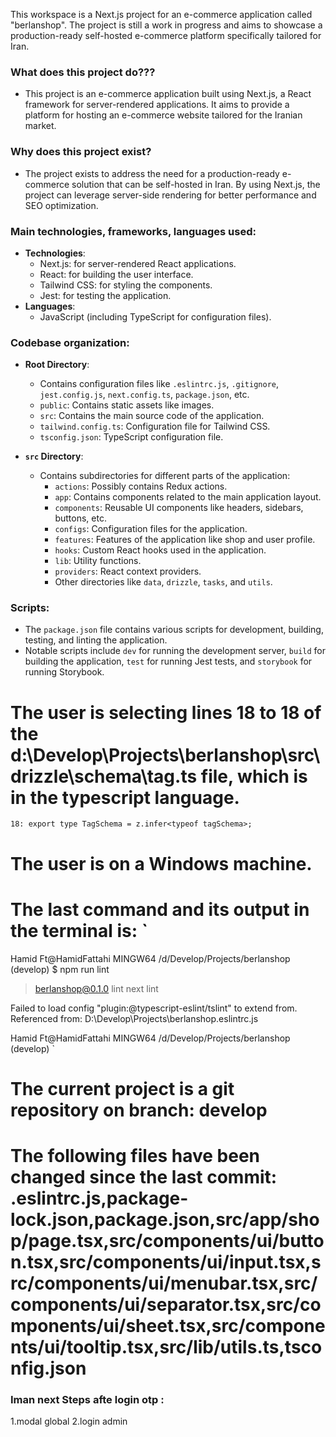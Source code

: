 This workspace is a Next.js project for an e-commerce application called "berlanshop". The project is still a work in progress and aims to showcase a production-ready self-hosted e-commerce platform specifically tailored for Iran.

### What does this project do???

-   This project is an e-commerce application built using Next.js, a React framework for server-rendered applications. It aims to provide a platform for hosting an e-commerce website tailored for the Iranian market.

### Why does this project exist?

-   The project exists to address the need for a production-ready e-commerce solution that can be self-hosted in Iran. By using Next.js, the project can leverage server-side rendering for better performance and SEO optimization.

### Main technologies, frameworks, languages used:

-   **Technologies**:
    -   Next.js: for server-rendered React applications.
    -   React: for building the user interface.
    -   Tailwind CSS: for styling the components.
    -   Jest: for testing the application.
-   **Languages**:
    -   JavaScript (including TypeScript for configuration files).

### Codebase organization:

-   **Root Directory**:

    -   Contains configuration files like `.eslintrc.js`, `.gitignore`, `jest.config.js`, `next.config.ts`, `package.json`, etc.
    -   `public`: Contains static assets like images.
    -   `src`: Contains the main source code of the application.
    -   `tailwind.config.ts`: Configuration file for Tailwind CSS.
    -   `tsconfig.json`: TypeScript configuration file.

-   **`src` Directory**:

    -   Contains subdirectories for different parts of the application:
        -   `actions`: Possibly contains Redux actions.
        -   `app`: Contains components related to the main application layout.
        -   `components`: Reusable UI components like headers, sidebars, buttons, etc.
        -   `configs`: Configuration files for the application.
        -   `features`: Features of the application like shop and user profile.
        -   `hooks`: Custom React hooks used in the application.
        -   `lib`: Utility functions.
        -   `providers`: React context providers.
        -   Other directories like `data`, `drizzle`, `tasks`, and `utils`.

### Scripts:

-   The `package.json` file contains various scripts for development, building, testing, and linting the application.
-   Notable scripts include `dev` for running the development server, `build` for building the application, `test` for running Jest tests, and `storybook` for running Storybook.

# The user is selecting lines 18 to 18 of the d:\Develop\Projects\berlanshop\src\drizzle\schema\tag.ts file, which is in the typescript language.

```
18: export type TagSchema = z.infer<typeof tagSchema>;
```

# The user is on a Windows machine.

# The last command and its output in the terminal is: `

Hamid Ft@HamidFattahi MINGW64 /d/Develop/Projects/berlanshop (develop)
$ npm run lint

> berlanshop@0.1.0 lint
> next lint

Failed to load config "plugin:@typescript-eslint/tslint" to extend from.
Referenced from: D:\Develop\Projects\berlanshop\.eslintrc.js

Hamid Ft@HamidFattahi MINGW64 /d/Develop/Projects/berlanshop (develop)
`

# The current project is a git repository on branch: develop

# The following files have been changed since the last commit: .eslintrc.js,package-lock.json,package.json,src/app/shop/page.tsx,src/components/ui/button.tsx,src/components/ui/input.tsx,src/components/ui/menubar.tsx,src/components/ui/separator.tsx,src/components/ui/sheet.tsx,src/components/ui/tooltip.tsx,src/lib/utils.ts,tsconfig.json


### Iman next Steps afte login otp :
1.modal global
2.login admin 
